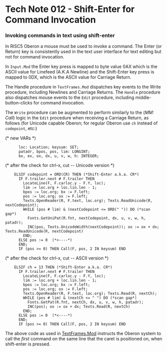 # Tech Note 012 - Shift-Enter for Command Invocation
### Invoking commands in text using shift-enter

In RISC5 Oberon a mouse must be used to invoke a command. The Enter (or Return) key is consistently used in the text user interface for text editing but not for command invocation.

In `Input.Mod` the Enter key press is mapped to byte value 0AX which is the ASCII value for Linefeed (A.K.A Newline) and the Shift-Enter key press is mapped to 0DX, which is the ASCII value for Carriage Return.

The Handle procedure in `TextFrames.Mod` dispatches key events to the Write procedure, including Newlines and Carriage Returns. The `Handle` procedure also dispatches mouse events to the `Edit` procedure, including middle-button-clicks for command invocation.

The `Write` procedure can be augmented to perform similarly to the (*MM: Call*) logic in the `Edit` procedure when receiving a Carriage Return, as follows (for Unicode capable Oberon; for regular Oberon use `ch` instead of `codepoint`, etc:)

(* new VARs *)
```
      loc: Location; keysum: SET;
      patadr, bpos, pos, lim: LONGINT;
      bx, ex, ox, dx, u, v, w, h: INTEGER;
```
(* after the check for ctrl-x, cut -- Unicode version *)
```
    ELSIF codepoint = ORD(CR) THEN (*Shift-Enter a.k.a. CR*)
      IF F.trailer.next # F.trailer THEN
        LocateLine(F, F.carloc.y - F.Y, loc);
        lim := loc.org + loc.lin.len - 1;
        bpos := loc.org; bx := F.left; 
        pos := loc.org; ox := F.left;
        Texts.OpenReader(R, F.text, loc.org); Texts.ReadUnicode(R, nextCodepoint);
        WHILE (pos # lim) & (nextCodepoint <= ORD(" ")) DO (*scan gap*)
          Fonts.GetUniPat(R.fnt, nextCodepoint, dx, u, v, w, h, patadr);
          INC(pos, Texts.UnicodeWidth(nextCodepoint)); ox := ox + dx; Texts.ReadUnicode(R, nextCodepoint)
        END;
      ELSE pos := 0  (*<----*)
      END;
      IF (pos >= 0) THEN Call(F, pos, 2 IN keysum) END
```
(* after the check for ctrl-x, cut -- ASCII version *)
```
    ELSIF ch = 13 THEN (*Shift-Enter a.k.a. CR*)
      IF F.trailer.next # F.trailer THEN
        LocateLine(F, F.carloc.y - F.Y, loc);
        lim := loc.org + loc.lin.len - 1;
        bpos := loc.org; bx := F.left;
        pos := loc.org; ox := F.left;
        Texts.OpenReader(R, F.text, loc.org); Texts.Read(R, nextCh);
        WHILE (pos # lim) & (nextCh <= " ") DO (*scan gap*)
          Fonts.GetPat(R.fnt, nextCh, dx, u, v, w, h, patadr);
          INC(pos); ox := ox + dx; Texts.Read(R, nextCh)
        END;
      ELSE pos := 0  (*<----*)
      END;
      IF (pos >= 0) THEN Call(F, pos, 2 IN keysum) END
```

The above code as used in [TextFrames.Mod](https://github.com/io-core/Edit/blob/master/TextFrames.Mod) instructs the Oberon system to call the *first* command on the same line that the caret is positioned on, when shift-enter is pressed.
